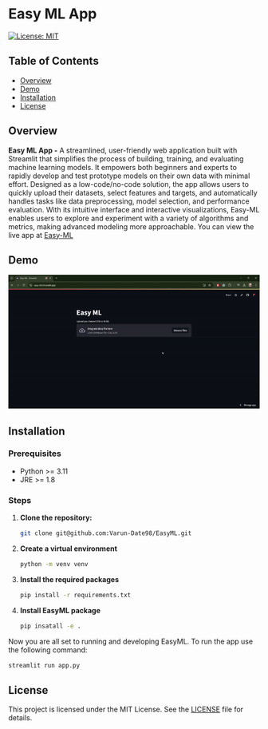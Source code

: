 # Easy ML App

[![License: MIT](https://img.shields.io/badge/License-MIT-yellow.svg)](LICENSE)

## Table of Contents

- [Overview](#overview)
- [Demo](#demo)
- [Installation](#installation)
- [License](#license)

## Overview

**Easy ML App -** A streamlined, user-friendly web application built with Streamlit that simplifies the process of building, training, and evaluating machine learning models. It empowers both beginners and experts to rapidly develop and test prototype models on their own data with minimal effort. Designed as a low-code/no-code solution, the app allows users to quickly upload their datasets, select features and targets, and automatically handles tasks like data preprocessing, model selection, and performance evaluation. With its intuitive interface and interactive visualizations, Easy-ML enables users to explore and experiment with a variety of algorithms and metrics, making advanced modeling more approachable. You can view the live app at [Easy-ML](https://easy-ml.streamlit.app/)


## Demo
![Demo Video](assets/demo.gif)

## Installation

### Prerequisites

- Python >= 3.11
- JRE >= 1.8

### Steps

1. **Clone the repository:**
   ```bash
   git clone git@github.com:Varun-Date98/EasyML.git

2. **Create a virtual environment**
   ```bash
   python -m venv venv
   
3. **Install the required packages**
   ```bash
   pip install -r requirements.txt

4. **Install EasyML package**
   ```bash
   pip insatall -e .

Now you are all set to running and developing EasyML. To run the app use the following command:
   ```bash
   streamlit run app.py
   ```

## License
This project is licensed under the MIT License. See the [LICENSE](LICENSE) file for details.
